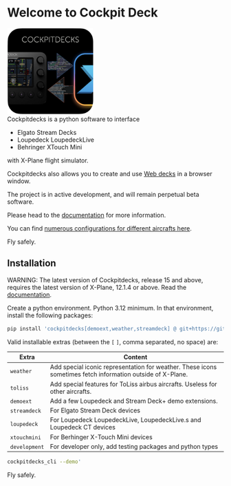 # Welcome to Cockpit Deck

<div float="right">
<img src="https://github.com/devleaks/cockpitdecks/raw/main/cockpitdecks/resources/icon.png" width="200" alt="Cockpitdecks icon"/>
</div>
Cockpitdecks is a python software to interface

- Elgato Stream Decks
- Loupedeck LoupedeckLive
- Behringer XTouch Mini

with X-Plane flight simulator.

Cockpitdecks also allows you to create and use [Web decks](https://devleaks.github.io/cockpitdecks-docs/Extending/Web%20Decks/) in a browser window.

The project is in active development, and will remain perpetual beta software.

Please head to the [documentation](https://devleaks.github.io/cockpitdecks-docs/) for more information.

You can find [numerous configurations for different aircrafts here](https://github.com/dlicudi/cockpitdecks-configs).

Fly safely.


## Installation


WARNING: The latest version of Cockpitdecks, release 15 and above, requires the latest version of X-Plane, 12.1.4 or above.
Read the [documentation](https://devleaks.github.io/cockpitdecks-docs/Installation/).

Create a python environment. Python 3.12 minimum.
In that environment, install the following packages:

```sh
pip install 'cockpitdecks[demoext,weather,streamdeck] @ git+https://github.com/devleaks/cockpitdecks.git'
```

Valid installable extras (between the `[` `]`, comma separated, no space) are:

| Extra              | Content                                                                                                    |
| ------------------ | ---------------------------------------------------------------------------------------------------------- |
| `weather`          | Add special iconic representation for weather. These icons sometimes fetch information outside of X-Plane. |
| `toliss`           | Add special features for ToLiss airbus aircrafts. Useless for other aircrafts.                             |
| `demoext`          | Add a few Loupedeck and Stream Deck+ demo extensions.                                                      |
| `streamdeck`       | For Elgato Stream Deck devices                                                                             |
| `loupedeck`        | For Loupedeck LoupedeckLive, LoupedeckLive.s and Loupedeck CT devices                                      |
| `xtouchmini`       | For Berhinger X-Touch Mini devices                                                                         |
| `development`      | For developer only, add testing packages and python types                                                  |


```sh
cockpitdecks_cli --demo'
```

Fly safely.
